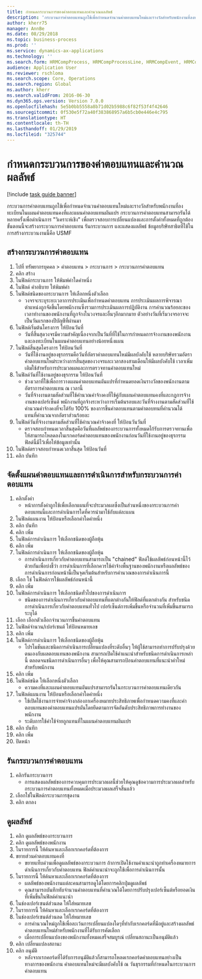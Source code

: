 ```yaml
---
title: กำหนดกระบวนการของค่าตอบแทนและคำนวณผลลัพธ์
description: 'กระบวนการค่าตอบแทนถูกใช้เพื่อกำหนดจำนวนค่าตอบแทนใหม่และรางวัลสำหรับพนักงานที่ลงทะเบียนในแผนค่าตอบแทนคงที่และแผนค่าตอบแทนผันแปร '
author: kherr75
manager: AnnBe
ms.date: 08/29/2018
ms.topic: business-process
ms.prod: ''
ms.service: dynamics-ax-applications
ms.technology: ''
ms.search.form: HRMCompProcess, HRMCompProcessLine, HRMCompEvent, HRMCompEventEmpl
audience: Application User
ms.reviewer: rschloma
ms.search.scope: Core, Operations
ms.search.region: Global
ms.author: kherr
ms.search.validFrom: 2016-06-30
ms.dyn365.ops.version: Version 7.0.0
ms.openlocfilehash: 5e5b0bb5558a8b71d02b5988c6f82f53f4f42646
ms.sourcegitcommit: 0f530e5f72a40f383868957a6b5cb0e446e4c795
ms.translationtype: HT
ms.contentlocale: th-TH
ms.lasthandoff: 01/29/2019
ms.locfileid: "325744"
---
```

# <a name="define-compensation-process-and-calculate-results"></a>กำหนดกระบวนการของค่าตอบแทนและคำนวณผลลัพธ์

[!include [task guide banner](../../includes/task-guide-banner.md)]

กระบวนการค่าตอบแทนถูกใช้เพื่อกำหนดจำนวนค่าตอบแทนใหม่และรางวัลสำหรับพนักงานที่ลงทะเบียนในแผนค่าตอบแทนคงที่และแผนค่าตอบแทนผันแปร  กระบวนการค่าตอบแทนสามารถรันได้หลายครั้งเพื่อดำเนินการ "วิเคราะห์เชิง" เพื่อตรวจสอบการเปลี่ยนแปลงและการตั้งค่าทั้งหมดที่ถูกต้อง  ขั้นตอนนี้จะสร้างกระบวนการค่าตอบแทน รันกระบวนการ และแสดงผลลัพธ์  ข้อมูลบริษัทสาธิตที่ใช้ในการสร้างกระบวนงานนี้คือ USMF


## <a name="create-a-compensation-process"></a>สร้างกระบวนการค่าตอบแทน
1. ไปที่ ทรัพยากรบุคคล > ค่าตอบแทน > กระบวนการ > กระบวนการค่าตอบแทน
2. คลิก สร้าง
3. ในฟิลด์กระบวนการ ให้พิมพ์ค่าใดค่าหนึ่ง
4. ในฟิลด์ คำอธิบาย ให้พิมพ์ค่า
5. ในฟิลด์ชนิดของกระบวนการ ให้เลือกหนึ่งตัวเลือก
    * วงจรจะระบุระยะเวลาการประเมินเพื่อกำหนดค่าตอบแทน  การประเมินผลการพิจารณาตำแหน่งถูกจัดขึ้นโดยพนักงานซึ่งรวมการประเมินผลการปฎิบัติงาน การคำนวณร้อยละของเวลาทำงานของพนักงานที่ถูกจ้างในวงจรและอื่นๆอีกมากมาย  ตัวอย่างวันที่เริ่มวงจรอาจจะเป็นวันแรกของปีบัญชีที่ผ่านมา  
6. ในฟิลด์เริ่มต้นโครงการ ให้ป้อนวันที่
    * วันที่สิ้นสุดวงจรมีความสำคัญเนื่องจากเป็นวันที่ที่ใช้ในการกำหนดการจ้างงานของพนักงานและลงทะเบียนในแผนค่าตอบแทนอย่างน้อยหนึ่งแผน  
7. ในฟิลด์สิ้นสุดโครงการ ให้ป้อนวันที่
    * วันที่ใช้งานอยู่ของธุรกรรมคือวันที่อัตราค่าตอบแทนใหม่มีผลบังคับใช้  หลายบริษัทรวมอัตราค่าตอบแทนใหม่ระหว่างการสิ้นสุดของวงจรและเวลาสองสามเดือนให้มีผลบังคับใช้  เวลาเพิ่มเติมใช้สำหรับการประมวลผลและการตรวจทานค่าตอบแทนใหม่  
8. ในฟิลด์วันที่ใช้งานอยู่ของธุรกรรม ให้ป้อนวันที่
    * ช่วงเวลาที่ใช้เพื่อการวางแผนค่าตอบแทนผันแปรที่กำหนดยอดเงินรางวัลของพนักงานตามอัตราการค่าตอบแทน ณ เวลานี้  
    * วันที่จ้างงานตามสัดส่วนที่ใช้คำนวณค่าจ้างคงที่ใช้คู่กับแผนค่าตอบแทนคงที่และกฎการจ้างงานของเปอร์เซ็นต์   พนักงานที่ถูกจ้างระหว่างการเริ่มต้นรอบและวันที่จ้างงานตามสัดส่วนที่ใช้คำนวณค่าจ้างคงที่จะได้รับ 100% ของการขึ้นค่าตอบแทนตามค่าตอบทนที่คำนวณได้ แทนที่คำนวณจากอัตราส่วนร้อยละ  
9. ในฟิลด์วันที่จ้างงานตามสัดส่วนที่ใช้คำนวณค่าจ้างคงที่ ให้ป้อนวันวันที่
    * ตรวจสอบกำหนดเวลาสิ้นสุดคือวันที่ผลลัพธ์ของกระบวนการทั้งหมดไก้รับการตรวจทานเพื่อให้สามารถโหลดลงในเรกคอร์ดค่าตอบแทนของพนักงานก่อนวันที่ใช้งานอยู่ของธุรกรรม  ฟิลด์นี้มีไว้เพื่อให้ข้อมูลเท่านั้น   
10. ในฟิลด์ตรวจสอบกำหนดเวลาสิ้นสุด ให้ป้อนวันที่
11. คลิก บันทึก

## <a name="setup-the-compensation-plans-and-actions-for-a-compensation-process"></a>จัดตั้งแผนค่าตอบแทนและการดำเนินการสำหรับกระบวนการค่าตอบแทน
1. คลิกตั้งค่า
    * หน้าการตั้งค่าถูกใช้เพื่อเลือกแผนที่จะประมวลผลซึ่งเป็นส่วนหนึ่งของกระบวนการค่าตอบแทนนี้และการดำเนินการใดที่ควรนำมาใช้กับแต่ละแผน  
2. ในฟิลด์แผนงาน ให้ป้อนหรือเลือกค่าใดค่าหนึ่ง
3. คลิก บันทึก
4. คลิก เพิ่ม
5. ในฟิลด์การดำเนินการ ให้เลือกชนิดของผู้ถือหุ้น
6. คลิก เพิ่ม
7. ในฟิลด์การดำเนินการ ให้เลือกชนิดของผู้ถือหุ้น
    * การดำเนินการเกี่ยวกับค่าตอบแทนสามารถเป็น "chained" ฟิลด์ใช้ผลลัพธ์ก่อนหน้านี้ไว้ด้วยกันเพื่อบ่งชี้ว่า การดำเนินการที่เลือกควรใช้ค่าจ้างพื้นฐานของพนักงานหรือผลลัพธ์ของการดำเนินการก่อนหน้านี้เป็นจุดเริ่มต้นสำหรับการคำนวณของการดำเนินการนี้  
8. เลือก ใช่ ในฟิลด์การใช้ผลลัพธ์ก่อนหน้านี้
9. คลิก เพิ่ม
10. ในฟิลด์การดำเนินการ ให้เลือกชนิดทั่วไปของการดำเนินการ
    * ชนิดของการดำเนินการเกี่ยวกับค่าตอบแทนที่แตกต่างกันให้ฟิลด์ที่แตกต่างกัน  สำหรับชนิดการดำเนินการเกี่ยวกับค่าตอบแทนทั่วไป เปอร์เซ็นต์การเพิ่มขึ้นหรือจำนวนที่เพิ่มขึ้นสามารถระบุได้  
11. เลือก เลือกตัวเลือกจำนวนการขึ้นค่าตอบแทน
12. ในฟิลด์จำนวน/เปอร์เซนต์ ให้ป้อนหมายเลข
13. คลิก เพิ่ม
14. ในฟิลด์การดำเนินการ ให้เลือกชนิดของผู้ถือหุ้น
    * โปรโมชันและชนิดการดำเนินการเปลี่ยนแปลงที่ระดับอื่นๆ ให้ผู้ใช้สามารถทำการปรับปรุงด้วยตนเองกับผลตอบแทนของพนักงาน  สามารถเปิดใช้คำแนะนำสำหรับชนิดการดำเนินการเหล่านี้ ตลอดจนชนิดการดำเนินการอื่นๆ เพื่อให้คุณสามารถป้อนค่าตอบแทนที่แนะนำค่าใหม่สำหรับพนักงาน  
15. คลิก เพิ่ม
16. ในฟิลด์ชนิด ให้เลือกหนึ่งตัวเลือก
    * ความคงที่และแผนค่าตอบแทนผันแปรสามารถรันในกระบวนการค่าตอบแทนเดียวกัน  
17. ในฟิลด์แผนงาน ให้ป้อนหรือเลือกค่าใดค่าหนึ่ง
    * ใช้เปิดใช้งานการจ่ายค่าจ้างกล่องกาเครื่องหมายประสิทธิภาพเพื่อกำหนดความคงที่และค่าตอบแทนของค่าตอบแทนแปรผันโดยยึดตามการจัดอันดับประสิทธิภาพการทำงานของพนักงาน  
    * ระดับการใช้ค่าใช้จ่ายถูกแทนที่ในแผนค่าตอบแทนผันแปร  
18. คลิก บันทึก
19. คลิก เพิ่ม
20. ปิดหน้า

## <a name="run-the-compensation-process"></a>รันกระบวนการค่าตอบแทน
1. คลิกรันกระบวนการ
    * การแสดงผลลัพธ์ของการควบคุมการประมวลผลนี้ช่วยให้คุณดูข้อความการประมวลผลสำหรับกระบวนการค่าตอบแทนทั้งหมดเมื่อประมวลผลเสร็จสิ้นแล้ว  
2. เลือกใช่ในฟิลด์กระบวนการชุดงาน
3. คลิก ตกลง

## <a name="view-the-results"></a>ดูผลลัพธ์
1. คลิก ดูผลลัพธ์ของกระบวนการ
2. คลิก ดูผลลัพธ์ของพนักงาน
3. ในรายการนี้ ให้ค้นหาและเลือกเรกคอร์ดที่ต้องการ
4. ขยายส่วนค่าตอบแทนคงที่
    * ขยายแท็บด่วนเพื่อดูผลลัพธ์ของกระบวนการ  ถ้าการเปิดใช้งานคำแนะนำถูกทำเครื่องหมายการดำเนินการเกี่ยวกับค่าตอบแทน ฟิลด์คำแนะนำจะถูกใช้เพื่อการดำเนินการนั้น  
5. ในรายการนี้ ให้ค้นหาและเลือกเรกคอร์ดที่ต้องการ
    * ผลลัพธ์ของพนักงานแต่ละคนสามารถดูได้โดยการคลิกปุ่มดูผลลัพธ์  
    * คุณสามารถบันทึกทับจำนวนค่าตอบแทนที่คำนวณได้โดยการปรับปรุงเปอร์เซ็นต์หรือยอดเงินที่เพิ่มขึ้นในฟิลด์คำแนะนำ  
6. ในช่องเปอร์เซนต์ส่วนลด ให้ใส่หมายเลข
7. ในรายการนี้ ให้ค้นหาและเลือกเรกคอร์ดที่ต้องการ
8. ในช่องเปอร์เซนต์ส่วนลด ให้ใส่หมายเลข
    * การคำนวณใหม่ถูกใช้เพื่อละเว้นการเปลี่ยนแปลงใดๆที่ทำกับเรกคอร์ดที่มีอยู่และสร้างผลลัพธ์ค่าตอบแทนใหม่สำหรับพนักงานที่ได้รับการคัดเลือก  
    * เมื่อการเปลี่ยนแปลงของพนักงานทั้งหมดเสร็จสมบูรณ์ เปลี่ยนสถานะเป็นอนุมัติแล้ว  
9. คลิก เปลี่ยนแปลงสถานะ
10. คลิก อนุมัติ
    * หลังจากเรกคอร์ดที่ได้รับการอนุมัติแล้วก็สามารถโหลดเรกคอร์ดค่าตอบแทนอย่างเป็นทางการของพนักงาน  ค่าตอบแทนใหม่จะมีผลบังคับใช้ ณ วันธุรกรรมที่กำหนดในกระบวนการค่าตอบแทน  

